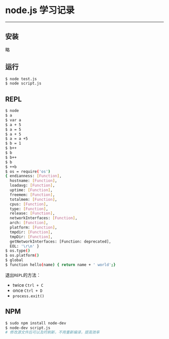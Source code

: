 # node.js 学习记录
---

## 安装
略

## 运行
```bash
$ node test.js
$ node script.js
```

## REPL

```bash
$ node
$ a
$ var a
$ a + 5
$ a = 5
$ a + 5
$ a = a +5
$ b = 1
$ b++
$ b
$ b++
$ b
$ ++b
$ os = require('os')
{ endianness: [Function],
  hostname: [Function],
  loadavg: [Function],
  uptime: [Function],
  freemem: [Function],
  totalmem: [Function],
  cpus: [Function],
  type: [Function],
  release: [Function],
  networkInterfaces: [Function],
  arch: [Function],
  platform: [Function],
  tmpdir: [Function],
  tmpDir: [Function],
  getNetworkInterfaces: [Function: deprecated],
  EOL: '\r\n' }
$ os.type()
$ os.platform()
$ global
$ function hello(name) { return name + ' world';}
```

退出`REPL`的方法：
- twice `Ctrl + C `
- once `Ctrl + D `
- `process.exit()`


## NPM

```bash
$ sudo npm install node-dev
$ node-dev script.js
# 修改源文件后可以及时刷新，不用重新编译，提高效率
```


